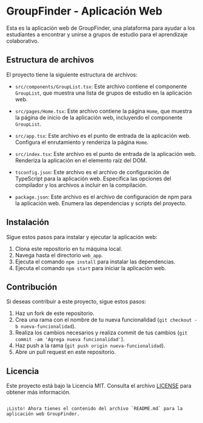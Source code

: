 # GroupFinder - Aplicación Web

Esta es la aplicación web de GroupFinder, una plataforma para ayudar a los estudiantes a encontrar y unirse a grupos de estudio para el aprendizaje colaborativo.

## Estructura de archivos

El proyecto tiene la siguiente estructura de archivos:

- `src/components/GroupList.tsx`: Este archivo contiene el componente `GroupList`, que muestra una lista de grupos de estudio en la aplicación web.

- `src/pages/Home.tsx`: Este archivo contiene la página `Home`, que muestra la página de inicio de la aplicación web, incluyendo el componente `GroupList`.

- `src/app.tsx`: Este archivo es el punto de entrada de la aplicación web. Configura el enrutamiento y renderiza la página `Home`.

- `src/index.tsx`: Este archivo es el punto de entrada de la aplicación web. Renderiza la aplicación en el elemento raíz del DOM.

- `tsconfig.json`: Este archivo es el archivo de configuración de TypeScript para la aplicación web. Especifica las opciones del compilador y los archivos a incluir en la compilación.

- `package.json`: Este archivo es el archivo de configuración de npm para la aplicación web. Enumera las dependencias y scripts del proyecto.

## Instalación

Sigue estos pasos para instalar y ejecutar la aplicación web:

1. Clona este repositorio en tu máquina local.
2. Navega hasta el directorio `web_app`.
3. Ejecuta el comando `npm install` para instalar las dependencias.
4. Ejecuta el comando `npm start` para iniciar la aplicación web.

## Contribución

Si deseas contribuir a este proyecto, sigue estos pasos:

1. Haz un fork de este repositorio.
2. Crea una rama con el nombre de tu nueva funcionalidad (`git checkout -b nueva-funcionalidad`).
3. Realiza los cambios necesarios y realiza commit de tus cambios (`git commit -am 'Agrega nueva funcionalidad'`).
4. Haz push a la rama (`git push origin nueva-funcionalidad`).
5. Abre un pull request en este repositorio.

## Licencia

Este proyecto está bajo la Licencia MIT. Consulta el archivo [LICENSE](../LICENSE) para obtener más información.
```

¡Listo! Ahora tienes el contenido del archivo `README.md` para la aplicación web GroupFinder.